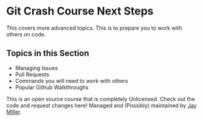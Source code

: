 # Git Crash Course Next Steps
This covers more advanced topics. This is to prepare you to work with others on code.

## Topics in this Section
* Managing Issues
* Pull Requests
* Commands you will need to work with others
* Popular Github Walkthroughs

This is an open source course that is completely Unlicensed. Check out the code and request changes here!
Managed and (Possibly) maintained by [Jay MIller](https://kjaymiller.github.io/kjaymiller).
